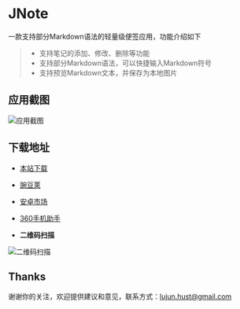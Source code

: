# JNote

一款支持部分Markdown语法的轻量级便签应用，功能介绍如下

> * 支持笔记的添加、修改、删除等功能
> * 支持部分Markdown语法，可以快捷输入Markdown符号
> * 支持预览Markdown文本，并保存为本地图片

## 应用截图

![应用截图](http://www.jhuster.com/app/JNote/home.png)

## 下载地址

- [本站下载](http://www.jhuster.com/app/JNote/JNote.apk)

- [豌豆荚](http://www.wandoujia.com/apps/com.jhuster.jnote)

- [安卓市场](http://apk.hiapk.com/appinfo/com.jhuster.jnote)

- [360手机助手](http://zhushou.360.cn/detail/index/soft_id/3091907?recrefer=SE_D_JNote)

- **二维码扫描**

![二维码扫描](http://www.jhuster.com/app/JNote/download.png)

Thanks
----------

谢谢你的关注，欢迎提供建议和意见，联系方式：lujun.hust@gmail.com
